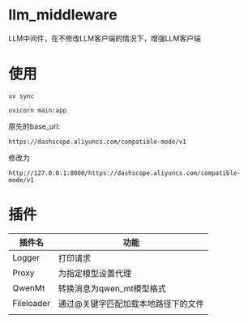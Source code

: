 # llm_middleware
LLM中间件，在不修改LLM客户端的情况下，增强LLM客户端

# 使用

`uv sync`

`uvicorn main:app`

原先的base_url: 

`https://dashscope.aliyuncs.com/compatible-mode/v1` 

修改为

`http://127.0.0.1:8000/https://dashscope.aliyuncs.com/compatible-mode/v1`

# 插件

| 插件名     | 功能                                |
| ---------- | ----------------------------------- |
| Logger     | 打印请求                            |
| Proxy      | 为指定模型设置代理                  |
| QwenMt     | 转换消息为qwen_mt模型格式           |
| Fileloader | 通过@关键字匹配加载本地路径下的文件 |
|            |                                     |

